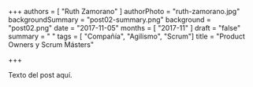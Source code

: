 +++
authors = [ "Ruth Zamorano" ]
authorPhoto = "ruth-zamorano.jpg"
backgroundSummary = "post02-summary.png"
background = "post02.png"
date = "2017-11-05"
months = [ "2017-11" ]
draft = "false"
summary = " "
tags = [ "Compañía", "Agilismo", "Scrum"]
title = "Product Owners y Scrum Másters"

+++

Texto del post aquí.
